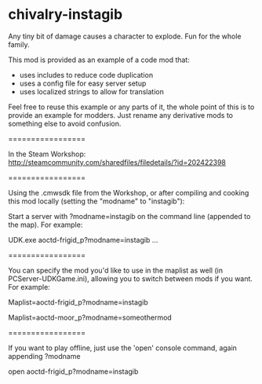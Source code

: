 chivalry-instagib
=================

Any tiny bit of damage causes a character to explode. Fun for the whole family.

This mod is provided as an example of a code mod that: 
- uses includes to reduce code duplication 
- uses a config file for easy server setup 
- uses localized strings to allow for translation 

Feel free to reuse this example or any parts of it, the whole point of this is to provide an example for modders. Just rename any derivative mods to something else to avoid confusion.

=================

In the Steam Workshop: http://steamcommunity.com/sharedfiles/filedetails/?id=202422398

=================

Using the .cmwsdk file from the Workshop, or after compiling and cooking this mod locally (setting the "modname" to "instagib"):


Start a server with ?modname=instagib on the command line (appended to the map). For example:

UDK.exe aoctd-frigid_p?modname=instagib ...

=================

You can specify the mod you'd like to use in the maplist as well (in PCServer-UDKGame.ini), allowing you to switch between mods if you want. For example: 

Maplist=aoctd-frigid_p?modname=instagib 

Maplist=aoctd-moor_p?modname=someothermod 

================= 

If you want to play offline, just use the 'open' console command, again appending ?modname

open aoctd-frigid_p?modname=instagib
